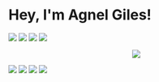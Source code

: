 # Hey, I'm Agnel Giles!

<p>
<img src="https://user-images.githubusercontent.com/73638475/175808055-984c88e6-bef1-423d-83b1-bf1f64f3e856.gif" display="flex" />
<img src="https://user-images.githubusercontent.com/73638475/175808055-984c88e6-bef1-423d-83b1-bf1f64f3e856.gif" display="flex" />
<img src="https://user-images.githubusercontent.com/73638475/175808055-984c88e6-bef1-423d-83b1-bf1f64f3e856.gif" display="flex-wrap" />
<img src="https://user-images.githubusercontent.com/73638475/175808055-984c88e6-bef1-423d-83b1-bf1f64f3e856.gif" display="flex-wrap" />
  </p>
<p align="center">
  <img src="https://user-images.githubusercontent.com/73638475/175809122-3aa6ef60-ea9d-4808-8c02-40715dcf7199.gif"  />
</p>
<p>
<img src="https://user-images.githubusercontent.com/73638475/175808055-984c88e6-bef1-423d-83b1-bf1f64f3e856.gif" display="flex-wrap" />
<img src="https://user-images.githubusercontent.com/73638475/175808055-984c88e6-bef1-423d-83b1-bf1f64f3e856.gif" display="flex-wrap" />
<img src="https://user-images.githubusercontent.com/73638475/175808055-984c88e6-bef1-423d-83b1-bf1f64f3e856.gif" display="flex-wrap" />
<img src="https://user-images.githubusercontent.com/73638475/175808055-984c88e6-bef1-423d-83b1-bf1f64f3e856.gif" display="flex-wrap" />
</p>
